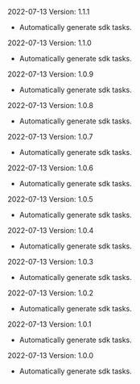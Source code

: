 2022-07-13 Version: 1.1.1
- Automatically generate sdk tasks.

2022-07-13 Version: 1.1.0
- Automatically generate sdk tasks.

2022-07-13 Version: 1.0.9
- Automatically generate sdk tasks.

2022-07-13 Version: 1.0.8
- Automatically generate sdk tasks.

2022-07-13 Version: 1.0.7
- Automatically generate sdk tasks.

2022-07-13 Version: 1.0.6
- Automatically generate sdk tasks.

2022-07-13 Version: 1.0.5
- Automatically generate sdk tasks.

2022-07-13 Version: 1.0.4
- Automatically generate sdk tasks.

2022-07-13 Version: 1.0.3
- Automatically generate sdk tasks.

2022-07-13 Version: 1.0.2
- Automatically generate sdk tasks.

2022-07-13 Version: 1.0.1
- Automatically generate sdk tasks.

2022-07-13 Version: 1.0.0
- Automatically generate sdk tasks.

